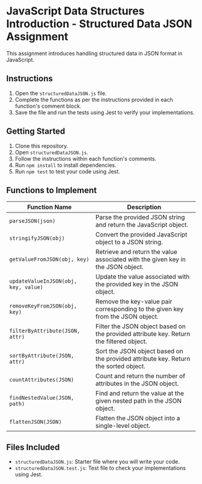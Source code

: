 # JavaScript Data Structures Introduction - Structured Data JSON Assignment

This assignment introduces handling structured data in JSON format in JavaScript.

## Instructions

1. Open the `structuredDataJSON.js` file.
2. Complete the functions as per the instructions provided in each function's comment block.
3. Save the file and run the tests using Jest to verify your implementations.

## Getting Started

1. Clone this repository.
2. Open `structuredDataJSON.js`.
3. Follow the instructions within each function's comments.
4. Run `npm install` to install dependencies.
5. Run `npm test` to test your code using Jest.

## Functions to Implement

| Function Name      | Description                                                         |
|--------------------|---------------------------------------------------------------------|
| `parseJSON(json)`  | Parse the provided JSON string and return the JavaScript object.     |
| `stringifyJSON(obj)`| Convert the provided JavaScript object to a JSON string.            |
| `getValueFromJSON(obj, key)`| Retrieve and return the value associated with the given key in the JSON object.      |
| `updateValueInJSON(obj, key, value)`| Update the value associated with the provided key in the JSON object.          |
| `removeKeyFromJSON(obj, key)`| Remove the key-value pair corresponding to the given key from the JSON object. |
| `filterByAttribute(JSON, attr)`| Filter the JSON object based on the provided attribute key. Return the filtered object.|
| `sortByAttribute(JSON, attr)`  | Sort the JSON object based on the provided attribute key. Return the sorted object.    |
| `countAttributes(JSON)`        | Count and return the number of attributes in the JSON object.                          |
| `findNestedValue(JSON, path)`  | Find and return the value at the given nested path in the JSON object.                 |
| `flattenJSON(JSON)`            | Flatten the JSON object into a single-level object.                                     |



## Files Included

- `structuredDataJSON.js`: Starter file where you will write your code.
- `structuredDataJSON.test.js`: Test file to check your implementations using Jest.
